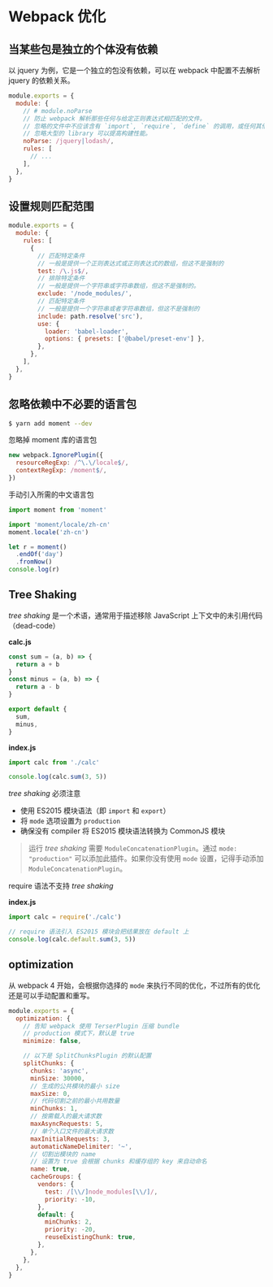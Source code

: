# Webpack 优化

## 当某些包是独立的个体没有依赖

以 jquery 为例，它是一个独立的包没有依赖，可以在 webpack 中配置不去解析 jquery 的依赖关系。

```js
module.exports = {
  module: {
    // # module.noParse
    // 防止 webpack 解析那些任何与给定正则表达式相匹配的文件。
    // 忽略的文件中不应该含有 `import`, `require`, `define` 的调用，或任何其他导入机制。
    // 忽略大型的 library 可以提高构建性能。
    noParse: /jquery|lodash/,
    rules: [
      // ...
    ],
  },
}
```

## 设置规则匹配范围

```js
module.exports = {
  module: {
    rules: [
      {
        // 匹配特定条件
        // 一般是提供一个正则表达式或正则表达式的数组，但这不是强制的
        test: /\.js$/,
        // 排除特定条件
        // 一般是提供一个字符串或字符串数组，但这不是强制的。
        exclude: '/node_modules/',
        // 匹配特定条件
        // 一般是提供一个字符串或者字符串数组，但这不是强制的
        include: path.resolve('src'),
        use: {
          loader: 'babel-loader',
          options: { presets: ['@babel/preset-env'] },
        },
      },
    ],
  },
}
```

## 忽略依赖中不必要的语言包

```sh
$ yarn add moment --dev
```

忽略掉 moment 库的语言包

```js
new webpack.IgnorePlugin({
  resourceRegExp: /^\.\/locale$/,
  contextRegExp: /moment$/,
})
```

手动引入所需的中文语言包

```js
import moment from 'moment'

import 'moment/locale/zh-cn'
moment.locale('zh-cn')

let r = moment()
  .endOf('day')
  .fromNow()
console.log(r)
```

## Tree Shaking

_tree shaking_ 是一个术语，通常用于描述移除 JavaScript 上下文中的未引用代码（dead-code）

**calc.js**

```js
const sum = (a, b) => {
  return a + b
}
const minus = (a, b) => {
  return a - b
}

export default {
  sum,
  minus,
}
```

**index.js**

```js
import calc from './calc'

console.log(calc.sum(3, 5))
```

_tree shaking_ 必须注意

- 使用 ES2015 模块语法（即 `import` 和 `export`）
- 将 `mode` 选项设置为 `production`
- 确保没有 compiler 将 ES2015 模块语法转换为 CommonJS 模块

> 运行 _tree shaking_ 需要 `ModuleConcatenationPlugin`。通过 `mode: "production"` 可以添加此插件。如果你没有使用 `mode` 设置，记得手动添加 `ModuleConcatenationPlugin`。

require 语法不支持 _tree shaking_

**index.js**

```js
import calc = require('./calc')

// require 语法引入 ES2015 模块会把结果放在 default 上
console.log(calc.default.sum(3, 5))
```

## optimization

从 webpack 4 开始，会根据你选择的 `mode` 来执行不同的优化，不过所有的优化还是可以手动配置和重写。

```js
module.exports = {
  optimization: {
    // 告知 webpack 使用 TerserPlugin 压缩 bundle
    // production 模式下，默认是 true
    minimize: false,

    // 以下是 SplitChunksPlugin 的默认配置
    splitChunks: {
      chunks: 'async',
      minSize: 30000,
      // 生成的公共模块的最小 size
      maxSize: 0,
      // 代码切割之前的最小共用数量
      minChunks: 1,
      // 按需载入的最大请求数
      maxAsyncRequests: 5,
      // 单个入口文件的最大请求数
      maxInitialRequests: 3,
      automaticNameDelimiter: '~',
      // 切割出模块的 name
      // 设置为 true 会根据 chunks 和缓存组的 key 来自动命名
      name: true,
      cacheGroups: {
        vendors: {
          test: /[\\/]node_modules[\\/]/,
          priority: -10,
        },
        default: {
          minChunks: 2,
          priority: -20,
          reuseExistingChunk: true,
        },
      },
    },
  },
}
```
